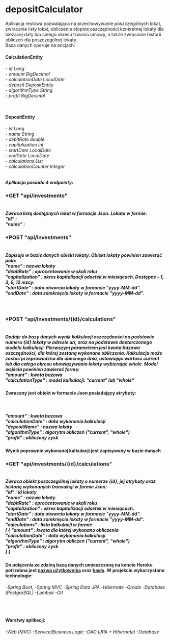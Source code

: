 # depositCalculator

Aplikacja restowa pozwalająca na przechowywanie poszczególnych lokat, zwracanie listy lokat, obliczenie stopnia oszczędności
konkretnej lokaty dla bieżącej daty lub całego okresu trwania umowy, a także zwracanie historii obliczeń dla poszczególnej lokaty.<br>
Baza danych operuje na encjach:<br>
<h4>CalculationEntity</h4>
<h6>- id              Long<br>
- amount          BigDecimal<br>
- calculationDate LocalDate<br>
- deposit         DepositEntity<br>
- algorithmType   String<br>
- profit          BigDecimal<br><br></h6>

<h4>DepositEntity</h4>
<h6>-   id                  Long<br>
    -   name                String<br>
    -   debitRate           double<br>
    -   capitalization      int<br>
    -   startDate           LocalDate<br>
    -   endDate             LocalDate<br>
    -   calculations        List<CalculationEntity><br>
    -   calculationCounter  Integer<br>
    </h6>
    



<h5>Aplikacja posiada 4 endpointy:</h5>

<h3>*GET   "api/investments"</h3>
<h5><br> Zwraca listę dostępnych lokat w formacje Json. Lokata w formie:<br>
"id" :<br>
"name" :
</h5>
<h3>*POST   "api/investments"</h3>
<h5><br> Zapisuje w bazie danych obiekt lokaty. Obiekt lokaty powinien zawierać pola:<br>
    "name" : <i>nazwa lokaty</i><br>
"debitRate" : <i>oprocentowanie w skali roku</i><br>
"capitalization" : <i>okres kapitalizacji odsetek w miesiącach. Dostępne - 1, 3, 6, 12 mscy.</i><br>
"startDate" : <i>data otwarcia lokaty w formacie "yyyy-MM-dd".</i><br>
"endDate" : <i>data zamknięcia lokaty w formacie "yyyy-MM-dd".</i><br>
</h5>
<br>
<h3>*POST   "api/investments/{id}/calculations"</h3>
<h5><br> Dodaje do bazy danych wynik kalkulacji oszczędności na podstawie numeru {id} lokaty w adresie url,
    oraz na podstawie dostarczonego modelu kalkulacji. Pierwszym parametrem jest kwota bazowa oszczędności, dla 
    której zostaną wykonane obliczenia. Kalkulacja może zostać przeprowadzna dla obecnego dnia,
    ustawiając wartość <i>current</i> lub dla całego okresu obowiązywania lokaty wybierając <i>whole</i>.
    Model wejścia powinien zawierać formę:<br>
    "amount" : <i>kwota bazowa</i><br>
"calculationType" : <i>model kalkulacji: "current" lub "whole"</i><br><h5>
    <h4> Zwracany jest obiekt w formacie Json posiadający atrybuty:</h4><br>
    <h5>
    "amount" : <i>kwota bazowa</i><br>
    "calculationDate" : <i>data wykonania kalkulacji</i><br>
    "depositName" : <i>nazwa lokaty</i><br>
    "algorithmType" : <i>algorytm obliczeń ("current", "whole")</i><br>
    "profit" : <i>obliczony zysk</i><br>
    </h5><h4>Wynik poprawnie wykonanej kalkulacji jest zapisywany w bazie danych</h4>
    <b4>   
    <h3>*GET   "api/investments/{id}/calculations"</h3>
<h5><br> Zwraca obiekt poszczególnej lokaty o numerze {id}, jej atrybuty oraz historię wykonanych transakcji w formie Json:<br>
    "id" : <i>id lokaty</i><br>
    "name" : <i>nazwa lokaty</i><br>
    "debitRate" : <i>oprocentowanie w skali roku</i><br>
    "capitalization" : <i>okres kapitalizacji odsetek w miesiącach.</i><br>
    "startDate" : <i>data otwarcia lokaty w formacie "yyyy-MM-dd".</i><br>
    "endDate" : <i>data zamknięcia lokaty w formacie "yyyy-MM-dd".</i><br>
    "calculations" :  <i>lista kalkulacji w formie</i>
    <br>[ {
    "amount" : <i>kwota dla której wykonano obliczenia</i><br>
    "calculationDate" : <i>data wykonania kalkulacji</i><br>
    "algorithmType" : <i>algorytm obliczeń ("current", "whole")</i><br>
    "profit" : <i>obliczony zysk</i><br>
    } ]

<h4>Do połącenia ze zdalną bazą danych umieszczoną na koncie Heroku potrzebna jest <u>nazwa użytkownika</u> oraz <u>hasło</u>. W projekcie wykorzystano technologie:<br></h4>
<h6>
    -Spring Boot, 
    -Spring MVC
    -Spring Data JPA
    -Hibernate
    -Gradle
    -Database (PostgreSQL)
    -Lombok
    -Git</h5><br>
    <h4>Warstwy aplikacji:<br></h4>
<h6>
    -Web (MVC)
    -Service/Business Logic
    -DAO (JPA + Hibernate)
    -Database </h5>
